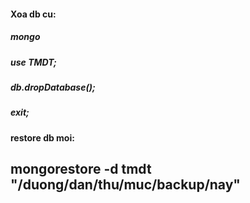 #### Xoa db cu: 
##### mongo
##### use TMDT;
##### db.dropDatabase();
##### exit;
#### restore db moi:
## mongorestore -d tmdt "/duong/dan/thu/muc/backup/nay"
